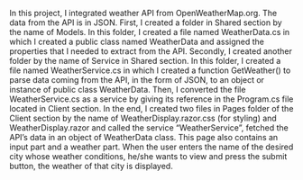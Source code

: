In this project, I integrated weather API from OpenWeatherMap.org. The data from the API is in JSON.
First, I created a folder in Shared section by the name of Models. In this folder, I created a file named WeatherData.cs in which I created a public class named WeatherData and assigned the properties that I needed to extract from the API.
Secondly, I created another folder by the name of Service in Shared section. In this folder, I created a file named WeatherService.cs in which I created a function GetWeather() to parse data coming from the API, in the form of JSON, to an object or instance of public class WeatherData. Then, I converted the file WeatherService.cs as a service by giving its reference in the Program.cs file located in Client section.
In the end, I created two files in Pages folder of the Client section by the name of WeatherDisplay.razor.css (for styling) and WeatherDisplay.razor and called the service “WeatherService”, fetched the API’s data in an object of WeatherData class. This page also contains an input part and a weather part. When the user enters the name of the desired city whose weather conditions, he/she wants to view and press the submit button, the weather of that city is displayed. 
